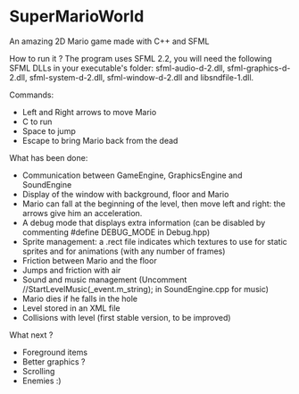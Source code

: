# SuperMarioWorld
An amazing 2D Mario game made with C++ and SFML

How to run it ?
The program uses SFML 2.2, you will need the following SFML DLLs in your executable's folder: sfml-audio-d-2.dll, sfml-graphics-d-2.dll, sfml-system-d-2.dll, sfml-window-d-2.dll and libsndfile-1.dll.

Commands:
- Left and Right arrows to move Mario
- C to run
- Space to jump
- Escape to bring Mario back from the dead

What has been done:
- Communication between GameEngine, GraphicsEngine and SoundEngine
- Display of the window with background, floor and Mario
- Mario can fall at the beginning of the level, then move left and right: the arrows give him an acceleration.
- A debug mode that displays extra information (can be disabled by commenting #define DEBUG_MODE in Debug.hpp)
- Sprite management: a .rect file indicates which textures to use for static sprites and for animations (with any number of frames)
- Friction between Mario and the floor
- Jumps and friction with air
- Sound and music management (Uncomment //StartLevelMusic(_event.m_string); in SoundEngine.cpp for music)
- Mario dies if he falls in the hole
- Level stored in an XML file
- Collisions with level (first stable version, to be improved)

What next ?
- Foreground items
- Better graphics ?
- Scrolling
- Enemies :) 